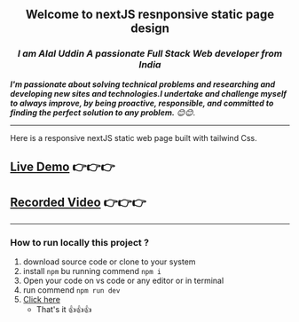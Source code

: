 ## <center> Welcome to nextJS resnponsive static page design </center>

<h3 align="center" style="font-style: italic;">I am Alal Uddin A passionate Full Stack Web developer from India</h3>
<em><b>I'm passionate about solving technical problems and researching and developing new sites and technologies.I undertake and challenge myself to always improve, by being proactive, responsible, and committed to finding the perfect solution to any problem.</b> 😊😊</em>.

---
Here is a responsive nextJS static web page built with tailwind Css.

## [Live Demo](https://githgub.com) 👉👉👉
## [Recorded Video](httpd://) 👉👉👉

---
### How to run locally this project ?
   1. download source code or clone to your system
   2. install `npm` bu running commend `npm i` 
   3. Open your code on vs code or any editor or in terminal
   4. run commend `npm run dev`
   5. [Click here](http://localhost:3000)
      - That's it 👍👍👍